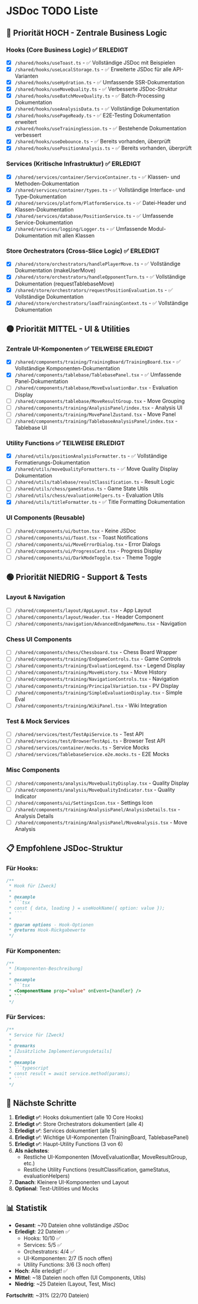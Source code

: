 # JSDoc TODO Liste

## 🔴 Priorität HOCH - Zentrale Business Logic

### Hooks (Core Business Logic) ✅ ERLEDIGT
- [x] `/shared/hooks/useToast.ts` - ✅ Vollständige JSDoc mit Beispielen
- [x] `/shared/hooks/useLocalStorage.ts` - ✅ Erweiterte JSDoc für alle API-Varianten
- [x] `/shared/hooks/useHydration.ts` - ✅ Umfassende SSR-Dokumentation
- [x] `/shared/hooks/useMoveQuality.ts` - ✅ Verbesserte JSDoc-Struktur
- [x] `/shared/hooks/useBatchMoveQuality.ts` - ✅ Batch-Processing Dokumentation
- [x] `/shared/hooks/useAnalysisData.ts` - ✅ Vollständige Dokumentation
- [x] `/shared/hooks/usePageReady.ts` - ✅ E2E-Testing Dokumentation erweitert
- [x] `/shared/hooks/useTrainingSession.ts` - ✅ Bestehende Dokumentation verbessert
- [x] `/shared/hooks/useDebounce.ts` - ✅ Bereits vorhanden, überprüft
- [x] `/shared/hooks/usePositionAnalysis.ts` - ✅ Bereits vorhanden, überprüft

### Services (Kritische Infrastruktur) ✅ ERLEDIGT
- [x] `/shared/services/container/ServiceContainer.ts` - ✅ Klassen- und Methoden-Dokumentation
- [x] `/shared/services/container/types.ts` - ✅ Vollständige Interface- und Type-Dokumentation
- [x] `/shared/services/platform/PlatformService.ts` - ✅ Datei-Header und Klassen-Dokumentation
- [x] `/shared/services/database/PositionService.ts` - ✅ Umfassende Service-Dokumentation
- [x] `/shared/services/logging/Logger.ts` - ✅ Umfassende Modul-Dokumentation mit allen Klassen

### Store Orchestrators (Cross-Slice Logic) ✅ ERLEDIGT
- [x] `/shared/store/orchestrators/handlePlayerMove.ts` - ✅ Vollständige Dokumentation (makeUserMove)
- [x] `/shared/store/orchestrators/handleOpponentTurn.ts` - ✅ Vollständige Dokumentation (requestTablebaseMove)
- [x] `/shared/store/orchestrators/requestPositionEvaluation.ts` - ✅ Vollständige Dokumentation
- [x] `/shared/store/orchestrators/loadTrainingContext.ts` - ✅ Vollständige Dokumentation

## 🟡 Priorität MITTEL - UI & Utilities

### Zentrale UI-Komponenten ✅ TEILWEISE ERLEDIGT
- [x] `/shared/components/training/TrainingBoard/TrainingBoard.tsx` - ✅ Vollständige Komponenten-Dokumentation
- [x] `/shared/components/tablebase/TablebasePanel.tsx` - ✅ Umfassende Panel-Dokumentation
- [ ] `/shared/components/tablebase/MoveEvaluationBar.tsx` - Evaluation Display
- [ ] `/shared/components/tablebase/MoveResultGroup.tsx` - Move Grouping
- [ ] `/shared/components/training/AnalysisPanel/index.tsx` - Analysis UI
- [ ] `/shared/components/training/MovePanelZustand.tsx` - Move Panel
- [ ] `/shared/components/training/TablebaseAnalysisPanel/index.tsx` - Tablebase UI

### Utility Functions ✅ TEILWEISE ERLEDIGT
- [x] `/shared/utils/positionAnalysisFormatter.ts` - ✅ Vollständige Formatierungs-Dokumentation
- [x] `/shared/utils/moveQualityFormatters.ts` - ✅ Move Quality Display Dokumentation
- [ ] `/shared/utils/tablebase/resultClassification.ts` - Result Logic
- [ ] `/shared/utils/chess/gameStatus.ts` - Game State Utils
- [ ] `/shared/utils/chess/evaluationHelpers.ts` - Evaluation Utils
- [x] `/shared/utils/titleFormatter.ts` - ✅ Title Formatting Dokumentation

### UI Components (Reusable)
- [ ] `/shared/components/ui/button.tsx` - Keine JSDoc
- [ ] `/shared/components/ui/Toast.tsx` - Toast Notifications
- [ ] `/shared/components/ui/MoveErrorDialog.tsx` - Error Dialogs
- [ ] `/shared/components/ui/ProgressCard.tsx` - Progress Display
- [ ] `/shared/components/ui/DarkModeToggle.tsx` - Theme Toggle

## 🟢 Priorität NIEDRIG - Support & Tests

### Layout & Navigation
- [ ] `/shared/components/layout/AppLayout.tsx` - App Layout
- [ ] `/shared/components/layout/Header.tsx` - Header Component
- [ ] `/shared/components/navigation/AdvancedEndgameMenu.tsx` - Navigation

### Chess UI Components
- [ ] `/shared/components/chess/Chessboard.tsx` - Chess Board Wrapper
- [ ] `/shared/components/training/EndgameControls.tsx` - Game Controls
- [ ] `/shared/components/training/EvaluationLegend.tsx` - Legend Display
- [ ] `/shared/components/training/MoveHistory.tsx` - Move History
- [ ] `/shared/components/training/NavigationControls.tsx` - Navigation
- [ ] `/shared/components/training/PrincipalVariation.tsx` - PV Display
- [ ] `/shared/components/training/SimpleEvaluationDisplay.tsx` - Simple Eval
- [ ] `/shared/components/training/WikiPanel.tsx` - Wiki Integration

### Test & Mock Services
- [ ] `/shared/services/test/TestApiService.ts` - Test API
- [ ] `/shared/services/test/BrowserTestApi.ts` - Browser Test API
- [ ] `/shared/services/container/mocks.ts` - Service Mocks
- [ ] `/shared/services/TablebaseService.e2e.mocks.ts` - E2E Mocks

### Misc Components
- [ ] `/shared/components/analysis/MoveQualityDisplay.tsx` - Quality Display
- [ ] `/shared/components/analysis/MoveQualityIndicator.tsx` - Quality Indicator
- [ ] `/shared/components/ui/SettingsIcon.tsx` - Settings Icon
- [ ] `/shared/components/training/AnalysisPanel/AnalysisDetails.tsx` - Analysis Details
- [ ] `/shared/components/training/AnalysisPanel/MoveAnalysis.tsx` - Move Analysis

## 📋 Empfohlene JSDoc-Struktur

### Für Hooks:
```typescript
/**
 * Hook für [Zweck]
 * 
 * @example
 * ```tsx
 * const { data, loading } = useHookName({ option: value });
 * ```
 * 
 * @param options - Hook-Optionen
 * @returns Hook-Rückgabewerte
 */
```

### Für Komponenten:
```typescript
/**
 * [Komponenten-Beschreibung]
 * 
 * @example
 * ```tsx
 * <ComponentName prop="value" onEvent={handler} />
 * ```
 */
```

### Für Services:
```typescript
/**
 * Service für [Zweck]
 * 
 * @remarks
 * [Zusätzliche Implementierungsdetails]
 * 
 * @example
 * ```typescript
 * const result = await service.method(params);
 * ```
 */
```

## 🎯 Nächste Schritte

1. **Erledigt ✅**: Hooks dokumentiert (alle 10 Core Hooks)
2. **Erledigt ✅**: Store Orchestrators dokumentiert (alle 4)
3. **Erledigt ✅**: Services dokumentiert (alle 5)
4. **Erledigt ✅**: Wichtige UI-Komponenten (TrainingBoard, TablebasePanel)
5. **Erledigt ✅**: Haupt-Utility Functions (3 von 6)
6. **Als nächstes**: 
   - Restliche UI-Komponenten (MoveEvaluationBar, MoveResultGroup, etc.)
   - Restliche Utility Functions (resultClassification, gameStatus, evaluationHelpers)
7. **Danach**: Kleinere UI-Komponenten und Layout
8. **Optional**: Test-Utilities und Mocks

## 📊 Statistik

- **Gesamt**: ~70 Dateien ohne vollständige JSDoc
- **Erledigt**: 22 Dateien ✅
  - Hooks: 10/10 ✅
  - Services: 5/5 ✅
  - Orchestrators: 4/4 ✅
  - UI-Komponenten: 2/7 (5 noch offen)
  - Utility Functions: 3/6 (3 noch offen)
- **Hoch**: Alle erledigt! ✅
- **Mittel**: ~18 Dateien noch offen (UI Components, Utils)
- **Niedrig**: ~25 Dateien (Layout, Test, Misc)

**Fortschritt**: ~31% (22/70 Dateien)